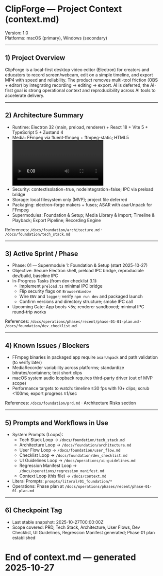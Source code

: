 # ClipForge — Project Context (context.md)

Version: 1.0  
Platforms: macOS (primary), Windows (secondary)

---

## 1) Project Overview
ClipForge is a local-first desktop video editor (Electron) for creators and educators to record screen/webcam, edit on a simple timeline, and export MP4 with speed and reliability. The product removes multi-tool friction (OBS + editor) by integrating recording → editing → export. AI is deferred; the AI-first goal is strong operational context and reproducibility across AI tools to accelerate delivery.

---

## 2) Architecture Summary
- Runtime: Electron 32 (main, preload, renderer) + React 18 + Vite 5 + TypeScript 5 + Zustand 4
- Media: FFmpeg via fluent-ffmpeg + ffmpeg-static; HTML5 <video> for preview
- Security: contextIsolation=true, nodeIntegration=false; IPC via preload bridge
- Storage: local filesystem only (MVP); project file deferred
- Packaging: electron-forge makers + fuses; ASAR with asarUnpack for FFmpeg
- Supermodules: Foundation & Setup; Media Library & Import; Timeline & Playback; Export Pipeline; Recording Engine

References: `/docs/foundation/architecture.md` · `/docs/foundation/tech_stack.md`

---

## 3) Active Sprint / Phase
- Phase: 01 — Supermodule 1: Foundation & Setup (start 2025-10-27)
- Objective: Secure Electron shell, preload IPC bridge, reproducible dev/build, baseline IPC
- In-Progress Tasks (from dev checklist 3.1):
  - Implement `preload.ts` minimal IPC bridge
  - Flip security flags on `BrowserWindow`
  - Wire `ENV` and `logger`; verify `npm run dev` and packaged launch
  - Confirm versions and directory structure; smoke IPC call
- Upcoming Gate: App boots <5s; renderer sandboxed; minimal IPC round-trip works

References: `/docs/operations/phases/recent/phase-01-01-plan.md` · `/docs/foundation/dev_checklist.md`

---

## 4) Known Issues / Blockers
- FFmpeg binaries in packaged app require `asarUnpack` and path validation (to verify later)
- MediaRecorder variability across platforms; standardize bitrates/containers; test short clips
- macOS system audio loopback requires third-party driver (out of MVP scope)
- Performance targets to watch: timeline ≥30 fps with 10+ clips; scrub <100ms; export progress ≥1/sec

References: `/docs/foundation/prd.md` · Architecture Risks section

---

## 5) Prompts and Workflows in Use
- System Prompts (Loops):
  - Tech Stack Loop → `/docs/foundation/tech_stack.md`
  - Architecture Loop → `/docs/foundation/architecture.md`
  - User Flow Loop → `/docs/foundation/user_flow.md`
  - Checklist Loop → `/docs/foundation/dev_checklist.md`
  - UI Guidelines Loop → `/docs/operations/ui-guidelines.md`
  - Regression Manifest Loop → `/docs/operations/regression_manifest.md`
  - Context Loop (this file) → `/docs/context.md`
- Literal Prompts: `prompts/literal/01_foundation/*`
- Operations: Phase plan at `/docs/operations/phases/recent/phase-01-01-plan.md`

---

## 6) Checkpoint Tag
- Last stable snapshot: 2025-10-27T00:00:00Z
- Scope covered: PRD, Tech Stack, Architecture, User Flows, Dev Checklist, UI Guidelines, Regression Manifest generated; Phase 01 plan established

# End of context.md — generated 2025-10-27
